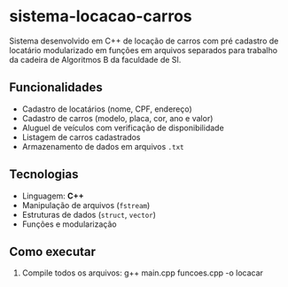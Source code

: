 # sistema-locacao-carros
Sistema desenvolvido em C++ de locação de carros com pré cadastro de locatário modularizado em funções em arquivos separados para trabalho da cadeira de Algoritmos B da faculdade de SI.

## Funcionalidades
- Cadastro de locatários (nome, CPF, endereço)
- Cadastro de carros (modelo, placa, cor, ano e valor)
- Aluguel de veículos com verificação de disponibilidade
- Listagem de carros cadastrados
- Armazenamento de dados em arquivos `.txt`

##  Tecnologias
- Linguagem: **C++**
- Manipulação de arquivos (`fstream`)
- Estruturas de dados (`struct`, `vector`)
- Funções e modularização

##  Como executar
1. Compile todos os arquivos:
   g++ main.cpp funcoes.cpp -o locacar
